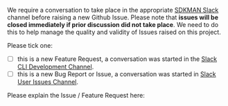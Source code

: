 We require a conversation to take place in the appropriate [SDKMAN Slack](https://slack.sdkman.io) channel before raising a new Github Issue. Please note that **issues will be closed immediately if prior discussion did not take place**. We need to do this to help manage the quality and validity of Issues raised on this project.

Please tick one:
- [ ] this is a new Feature Request, a conversation was started in the [Slack CLI Development Channel](https://sdkman.slack.com/app_redirect?channel=user-issues).
- [ ] this is a new Bug Report or Issue, a conversation was started in [Slack User Issues Channel](https://sdkman.slack.com/app_redirect?channel=cli-development).

Please explain the Issue / Feature Request here:
